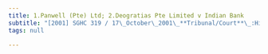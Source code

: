 ```yaml
---
title: 1.Panwell (Pte) Ltd; 2.Deogratias Pte Limited v Indian Bank
subtitle: "[2001] SGHC 319 / 17\_October\_2001\_**Tribunal/Court**\_:High\_Court\_**Coram**\_:Tan\_Lee\_Meng\_J\_**Counsel\_Name(s)**\_:—\_**Parties**\_:—"
tags: null

---
```


